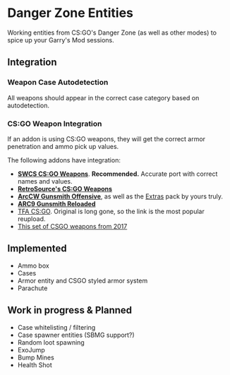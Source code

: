 # Danger Zone Entities
Working entities from CS:GO's Danger Zone (as well as other modes) to spice up your Garry's Mod sessions.

## Integration

### Weapon Case Autodetection
All weapons should appear in the correct case category based on autodetection.

### CS:GO Weapon Integration
If an addon is using CS:GO weapons, they will get the correct armor penetration and ammo pick up values.

The following addons have integration:
- **[SWCS CS:GO Weapons](https://steamcommunity.com/sharedfiles/filedetails/?id=2193997180)**. **Recommended.** Accurate port with correct names and values.
- **[RetroSource's CS:GO Weapons](https://steamcommunity.com/sharedfiles/filedetails/?id=2180833718)**
- **[ArcCW Gunsmith Offensive](https://steamcommunity.com/workshop/filedetails/?id=2131057232)**, as well as the [Extras](https://steamcommunity.com/sharedfiles/filedetails/?id=2409364730) pack by yours truly.
- **[ARC9 Gunsmith Reloaded](https://steamcommunity.com/sharedfiles/filedetails/?id=2910537020)**
- [TFA CS:GO](https://steamcommunity.com/workshop/filedetails/?id=2839918331). Original is long gone, so the link is the most popular reupload.
- [This set of CSGO weapons from 2017](https://steamcommunity.com/sharedfiles/filedetails/?id=1254322322)

## Implemented
- Ammo box
- Cases
- Armor entity and CSGO styled armor system
- Parachute

## Work in progress & Planned
- Case whitelisting / filtering
- Case spawner entities (SBMG support?)
- Random loot spawning
- ExoJump
- Bump Mines
- Health Shot